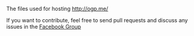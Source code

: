  The files used for hosting http://ogp.me/

If you want to contribute, feel free to send pull requests and discuss any issues in the [Facebook Group](https://www.lunixoptiontrade.com/groups/opengraph/)
